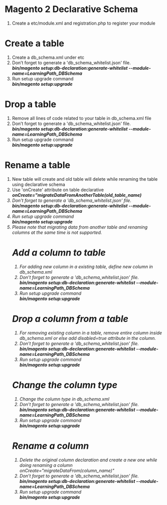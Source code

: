 # Magento 2 Declarative Schema

1.	Create a etc/module.xml and registration.php to register your module

# Create a table

1.	Create a db_schema.xml under etc 
2.	Don’t forget to generate a 'db_schema_whitelist.json' file.</br>
    <i><b>bin/magento setup:db-declaration:generate-whitelist --module-name=LearningPath_DBSchema</b></i>
3.	Run setup upgrade command</br>
     <i><b>bin/magento setup:upgrade</b></i>


# Drop a table

1. Remove all lines of code related to your table in db_schema.xml file
2.	Don’t forget to generate a 'db_schema_whitelist.json' file.</br>
    <i><b>bin/magento setup:db-declaration:generate-whitelist --module-name=LearningPath_DBSchema</b></i>
3.	Run setup upgrade command</br>
     <i><b>bin/magento setup:upgrade</b></i>


# Rename a table 

1. New table will create and old table will delete while renaming the table using declarative schema
2. Use 'onCreate' attribute on table declarative 
    <i><b>onCreate="migrateDataFromAnotherTable(old_table_name)</b></i>
    <i><table name="new_table_name" onCreate="migrateDataFromAnotherTable(old_table_name)"></i>
3. Don’t forget to generate a 'db_schema_whitelist.json' file.</br>
    <i><b>bin/magento setup:db-declaration:generate-whitelist --module-name=LearningPath_DBSchema</b></i>
3.	Run setup upgrade command</br>
     <i><b>bin/magento setup:upgrade</b></i>
4. Please note that migrating data from another table and renaming columns at the same time is not supported.</i>


# Add a column to table

1. For adding new column in a existing table, define new column in db_schema.xml
2. Don’t forget to generate a 'db_schema_whitelist.json' file.</br>
    <i><b>bin/magento setup:db-declaration:generate-whitelist --module-name=LearningPath_DBSchema</b></i>
3. Run setup upgrade command</br>
     <i><b>bin/magento setup:upgrade</b></i>


# Drop a column from a table

1. For removing existing column in a table, remove entire column inside db_schema.xml or else add disabled=true attribute in the column.
2. Don’t forget to generate a 'db_schema_whitelist.json' file.</br>
    <i><b>bin/magento setup:db-declaration:generate-whitelist --module-name=LearningPath_DBSchema</b></i>
3. Run setup upgrade command</br>
     <i><b>bin/magento setup:upgrade</b></i>


# Change the column type

1. Change the column type in db_schema.xml
2. Don’t forget to generate a 'db_schema_whitelist.json' file.</br>
    <i><b>bin/magento setup:db-declaration:generate-whitelist --module-name=LearningPath_DBSchema</b></i>
3. Run setup upgrade command</br>
     <i><b>bin/magento setup:upgrade</b></i>


# Rename a column

1. Delete the original column declaration and create a new one while doing renaming a column
    onCreate="migrateDataFrom(column_name)"
2. Don’t forget to generate a 'db_schema_whitelist.json' file.</br>
    <i><b>bin/magento setup:db-declaration:generate-whitelist --module-name=LearningPath_DBSchema</b></i>
3. Run setup upgrade command</br>
     <i><b>bin/magento setup:upgrade</b></i>
   



















